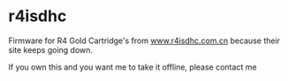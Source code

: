 # r4isdhc
Firmware for R4 Gold Cartridge's from www.r4isdhc.com.cn because their site keeps going down.

If you own this and you want me to take it offline, please contact me
